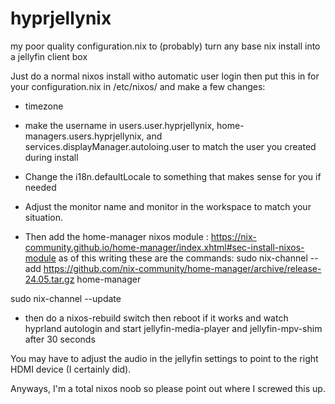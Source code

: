 # hyprjellynix
my poor quality configuration.nix to (probably) turn any base nix install into a jellyfin client box


Just do a normal nixos install witho automatic user login then put this in for your configuration.nix in /etc/nixos/ and make a few changes:

- timezone

- make the username in users.user.hyprjellynix, home-managers.users.hyprjellynix, and services.displayManager.autoloing.user to match the user you created during install

- Change the i18n.defaultLocale to something that makes sense for you if needed
- Adjust the monitor name  and monitor in the workspace to match your situation.

-  Then add the home-manager nixos module : https://nix-community.github.io/home-manager/index.xhtml#sec-install-nixos-module
  as of this writing these are the commands:
  sudo nix-channel --add https://github.com/nix-community/home-manager/archive/release-24.05.tar.gz home-manager

  sudo nix-channel --update


 - then do a nixos-rebuild switch then reboot if it works and watch hyprland autologin and start jellyfin-media-player and jellyfin-mpv-shim after 30 seconds

  You may have to adjust the audio in the jellyfin settings to point to the right HDMI device (I certainly did).

  Anyways, I'm a total nixos noob so please point out where I screwed this up.
